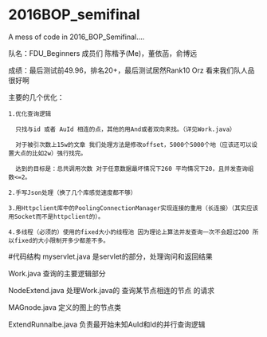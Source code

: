 # 2016BOP_semifinal

A mess of code in 2016_BOP_Semifinal....

队名：FDU_Beginners 成员们 陈楷予(Me)，董依菡，俞博远

成绩：最后测试前49.96，排名20+，最后测试居然Rank10 Orz 看来我们队人品很好啊

主要的几个优化：

    1.优化查询逻辑 
  
      只找与id 或者 AuId 相连的点，其他的用And或者双向来找。（详见Work.java）
    
      对于被引次数上15w的文章 我们处理方法是修改offset，5000个5000个地（应该还可以设置大点的比如2w）强行找完。
      
      达到的目标是：总共调用次数 对于任意数据最坏情况下260 平均情况下20，且并发查询组数<=2。
    
    2.手写Json处理（换了几个库感觉速度都不够）
  
    3.用Httpclient库中的PoolingConnectionManager实现连接的重用（长连接）（其实应该用Socket而不是httpclient的）。
    
    4.多线程（必须的）使用的fixed大小的线程池 因为理论上算法并发查询一次不会超过200 所以fixed的大小限制开多少都差不多。
  
#代码结构
myservlet.java 是servlet的部分，处理询问和返回结果

Work.java 查询的主要逻辑部分

NodeExtend.java 处理Work.java的 查询某节点相连的节点 的请求

MAGnode.java 定义的图上的节点类

ExtendRunnalbe.java 负责最开始未知AuId和Id的并行查询逻辑


  
